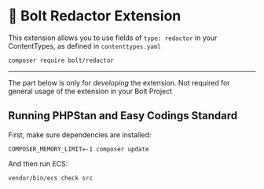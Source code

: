 # 📝 Bolt Redactor Extension

This extension allows you to use fields of `type: redactor` in your 
ContentTypes, as defined in `contenttypes.yaml`

```bash
composer require bolt/redactor 
```


-------

The part below is only for _developing_ the extension. Not required for general
usage of the extension in your Bolt Project

## Running PHPStan and Easy Codings Standard

First, make sure dependencies are installed:

```
COMPOSER_MEMORY_LIMIT=-1 composer update
```

And then run ECS:

```
vendor/bin/ecs check src
```
